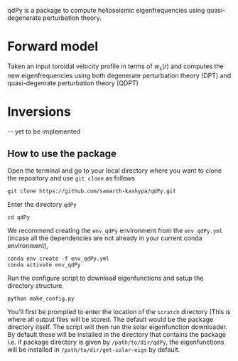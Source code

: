 qdPy is a package to compute helioseismic eigenfrequencies using
quasi-degenerate perturbation theory. 

# Forward model
Taken an input toroidal velocity profile in terms of $w_s(r)$
and computes the new eigenfrequencies using both 
degenerate perturbation theory (DPT) and quasi-degenrate
perturbation theory (QDPT)

# Inversions
-- yet to be implemented 

## How to use the package

Open the terminal and go to your local directory where you want to clone the repository and use ```git clone``` as follows
```
git clone https://github.com/samarth-kashypa/qdPy.git
```
Enter the directory ```qdPy```
```
cd qdPy
```
We recommend creating the ```env_qdPy``` environment from the ```env_qdPy.yml``` (incase all the dependencies are not already in your current conda environment), 
```
conda env create -f env_qdPy.yml
conda activate env_qdPy 
```
Run the configure script to download eigenfunctions and setup the directory structure.
```
python make_config.py
```
You'll first be prompted to enter the location of the ```scratch``` directory (This is where all
output files will be stored. The default would be the package directory itself. The script will
then run the solar eigenfunction downloader. By default these will be installed in the 
directory that contains the package i.e. if package directory is given by ```/path/to/dir/qdPy```,
the eigenfunctions will be installed in ```/path/to/dir/get-solar-eigs``` by default.
